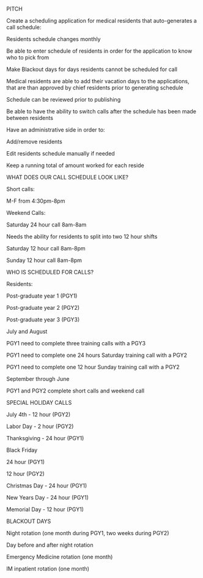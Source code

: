 PITCH

Create a scheduling application for medical residents that auto-generates a call schedule:

Residents schedule changes monthly

Be able to enter schedule of residents in order for the application to know who to pick from

Make Blackout days for days residents cannot be scheduled for call

Medical residents are able to add their vacation days to the applications, that are than approved by chief
residents prior to generating schedule

Schedule can be reviewed prior to publishing

Be able to have the ability to switch calls after the schedule has been made between residents

Have an administrative side in order to:

Add/remove residents

Edit residents schedule manually if needed

Keep a running total of amount worked for each reside



WHAT DOES OUR CALL SCHEDULE LOOK LIKE?

Short calls:

M-F from 4:30pm-8pm

Weekend Calls:

Saturday 24 hour call 8am-8am

Needs the ability for residents to split into two 12 hour shifts

Saturday 12 hour call 8am-8pm

Sunday 12 hour call 8am-8pm



WHO IS SCHEDULED FOR CALLS?

Residents:

Post-graduate year 1 (PGY1)

Post-graduate year 2 (PGY2)

Post-graduate year 3 (PGY3)

July and August

PGY1 need to complete three training calls with a PGY3

PGY1 need to complete one 24 hours Saturday training call with a PGY2

PGY1 need to complete one 12 hour Sunday training call with a PGY2

September through June

PGY1 and PGY2 complete short calls and weekend call



SPECIAL HOLIDAY CALLS

July 4th - 12 hour (PGY2)

Labor Day - 2 hour (PGY2)

Thanksgiving - 24 hour (PGY1)

Black Friday

24 hour (PGY1)

12 hour (PGY2)

Christmas Day - 24 hour (PGY1)

New Years Day - 24 hour (PGY1)

Memorial Day - 12 hour (PGY1)



BLACKOUT DAYS

Night rotation (one month during PGY1, two weeks during PGY2)

Day before and after night rotation

Emergency Medicine rotation (one month)

IM inpatient rotation (one month)


